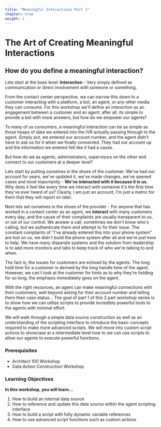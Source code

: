```yaml
---
title: "Meaningful Interactions Part 1"
chapter: true
weight: 1
---
```


# The Art of Creating Meaningful Interactions

## How do you define a meaningful interaction?

Lets start at the base level: **Interaction** - Very simply defined as communication or direct involvement with someone or something.

From the contact center perspective, we can narrow this down to a customer interacting with a platform, a bot, an agent, or any other media they can consume. For this workshop we'll define an interaction as an engagement between a customer and an agent, after all, its simple to provide a bot with more answers, but how do we empower our agents?

To many of us consumers, a meaningful interaction can be as simple as those heaps of data we entered into the IVR actually passing through to the agent. Simply put, we entered our account number, and the agent didn't have to ask us for it when we finally connected. They had our account up and the information we entered felt like it had a cause.

But how do we as agents, administrators, supervisors on the other end connect to our customers at a deeper level?

Lets start by putting ourselves in the shoes of the customer. We've had our account for years, we've updated it, we've made changes, we've opened cases and most importantly - **We've interacted with it because it is us**. Why does it feel like every time we interact with someone it's the first time they've ever heard of us? Clearly, I am just an account, I'm just a metric for them that they will report on later.

Next lets set ourselves in the shoes of the provider - For anyone that has worked in a contact center as an agent, we **interact** with many customers every day, and the cause of their complaints are usually transparent to us, or out of our control. We answer a call, sometimes we don't know who's calling, but we authenticate them and attempt to fix their issue. The constant complaints of "I've already entered this into your phone system" are lost on us, we didn't build the phone system after all and we're just here to help. We have many disparate systems and the solution from leadership is to add more monitors and tabs to keep track of who we're talking to and when.

The fact is, the issues for customers are echoed by the agents. The long hold time for a customer is derived by the long handle time of the agent. However, we can't look at the customer for hints as to why they're holding for so long, the emphasis immediately goes on the agent.

With the right resources, an agent can make meaningful connections with their customers, well beyond asking for their account number and telling them their case status...
The goal of part 1 of this 2 part workshop series is to show how we can utilize scripts to provide incredibly powerful tools to the agents with minimal effort.

We will walk through a simple data source construction as well as an understanding of the scripting interface to introduce the basic concepts required to make more advanced scripts. We will move into custom script actions to showcase at a intermediate level how to we can use scripts to allow our agents to execute powerful functions.


### Prerequisites
  * Architect 100 Workshop
  * Data Action Construction Workshop

### Learning Objectives

**In this workshop, you will learn...**


1. How to build an internal data source
2. How to reference and update this data source within the agent scripting interface
3. How to build a script with fully dynamic variable references
4. How to use advanced script functions such as custom actions

